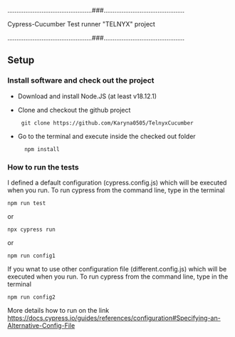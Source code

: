 ...............................................###.............................................

Cypress-Cucumber Test runner "TELNYX" project

...............................................###.............................................

## Setup
### Install software and check out the project
 - Download and install Node.JS (at least v18.12.1)
 - Clone and checkout the github project

        git clone https://github.com/Karyna0505/TelnyxCucumber

 - Go to the terminal and execute inside the checked out folder

         npm install 

### How to run the tests
I defined a default configuration (cypress.config.js) which will be executed when you run. To run cypress from the command line, type in the terminal
    
    npm run test
or

    npx cypress run
or

    npm run config1

If you wnat to use other configuration file (different.config.js) which will be executed when you run. To run cypress from the command line, type in the terminal

    npm run config2

More details how to run on the link https://docs.cypress.io/guides/references/configuration#Specifying-an-Alternative-Config-File
